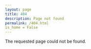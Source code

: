 ```yaml
---
layout: page
title: 404
description: Page not found
permalink: /404.html
is_home = False
---
```


The requested page could not be found.
